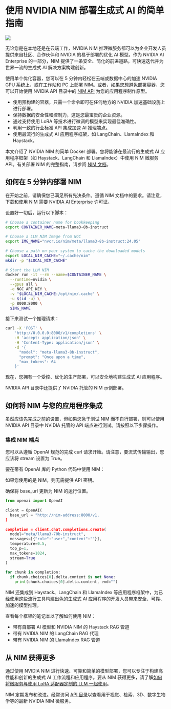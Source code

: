 # 使用 NVIDIA NIM 部署生成式 AI 的简单指南

![](https://developer-blogs.nvidia.com/wp-content/uploads/2024/05/nim-gif.gif)

无论您是在本地还是在云端工作，NVIDIA NIM 推理微服务都可以为企业开发人员提供来自社区、合作伙伴和 NVIDIA 的易于部署的优化 AI 模型。作为 NVIDIA AI Enterprise 的一部分，NIM 提供了一条安全、简化的前进道路，可快速迭代并为世界一流的生成式 AI 解决方案构建创新。

使用单个优化容器，您可以在 5 分钟内轻松在云端或数据中心的加速 NVIDIA GPU 系统上，或在工作站和 PC 上部署 NIM。或者，如果您想避免部署容器，您可以开始使用 NVIDIA API 目录中的 [NIM API](https://build.nvidia.com/explore/discover?nvid=nv-int-tblg-805513) 为您的应用程序制作原型。

* 使用预构建的容器，只需一个命令即可在任何地方的 NVIDIA 加速基础设施上进行部署。
* 保持数据的安全性和控制力，这是您最宝贵的企业资源。
* 通过支持使用 LoRA 等技术进行微调的模型来实现最佳准确性。
* 利用一致的行业标准 API 集成加速 AI 推理端点。
* 使用最流行的生成式 AI 应用程序框架，如 LangChain、LlamaIndex 和 Haystack。

本文介绍了 NVIDIA NIM 的简单 Docker 部署。您将能够在最流行的生成式 AI 应用程序框架（如 Haystack、LangChain 和 LlamaIndex）中使用 NIM 微服务 API。有关部署 NIM 的完整指南，请参阅 [NIM 文档](https://docs.nvidia.com/nim/large-language-models/latest/introduction.html?nvid=nv-int-tblg-432774)。

## 如何在 5 分钟内部署 NIM
在开始之前，请确保您已满足所有先决条件。遵循 NIM 文档中的要求。请注意，下载和使用 NIM 需要 NVIDIA AI Enterprise 许可证。

设置好一切后，运行以下脚本：

```bash
# Choose a container name for bookkeeping
export CONTAINER_NAME=meta-llama3-8b-instruct
 
# Choose a LLM NIM Image from NGC
export IMG_NAME="nvcr.io/nim/meta/llama3-8b-instruct:24.05"
 
# Choose a path on your system to cache the downloaded models
export LOCAL_NIM_CACHE="~/.cache/nim"
mkdir -p "$LOCAL_NIM_CACHE"
 
# Start the LLM NIM
docker run -it --rm --name=$CONTAINER_NAME \
  --runtime=nvidia \
  --gpus all \
  -e NGC_API_KEY \
  -v "$LOCAL_NIM_CACHE:/opt/nim/.cache" \
  -u $(id -u) \
  -p 8000:8000 \
  $IMG_NAME
```

接下来测试一个推理请求：

```bash
curl -X 'POST' \
    'http://0.0.0.0:8000/v1/completions' \
    -H 'accept: application/json' \
    -H 'Content-Type: application/json' \
    -d '{
      "model": "meta-llama3-8b-instruct",
      "prompt": "Once upon a time",
      "max_tokens": 64
    }'
```

现在，您拥有一个受控、优化的生产部署，可以安全地构建生成式 AI 应用程序。

NVIDIA API 目录中还提供了 NVIDIA 托管的 NIM 示例部署。

## 如何将 NIM 与您的应用程序集成
虽然应该先完成之前的设置，但如果您急于测试 NIM 而不自行部署，则可以使用 NVIDIA API 目录中 NVIDIA 托管的 API 端点进行测试。请按照以下步骤操作。

### 集成 NIM 端点
您可以从遵循 OpenAI 规范的完成 curl 请求开始。请注意，要流式传输输出，您应该将 stream 设置为 True。

要在带有 OpenAI 库的 Python 代码中使用 NIM：

如果您使用的是 NIM，则无需提供 API 密钥。

确保将 base_url 更新为 NIM 的运行位置。

```python
from openai import OpenAI
 
client = OpenAI(
  base_url = "http://nim-address:8000/v1,
)
 
completion = client.chat.completions.create(
  model="meta/llama3-70b-instruct",
  messages=[{"role":"user","content":""}],
  temperature=0.5,
  top_p=1,
  max_tokens=1024,
  stream=True
)
 
for chunk in completion:
  if chunk.choices[0].delta.content is not None:
    print(chunk.choices[0].delta.content, end="")

```



NIM 还集成到 Haystack、LangChain 和 LlamaIndex 等应用程序框架中，为已经使用这些流行工具构建出色的生成式 AI 应用程序的开发人员带来安全、可靠、加速的模型推理。

查看每个框架的笔记本以了解如何使用 NIM：

* 带有自部署 AI 模型和 NVIDIA NIM 的 Haystack RAG 管道
* 带有 NVIDIA NIM 的 LangChain RAG 代理
* 带有 NVIDIA NIM 的 LlamaIndex RAG 管道
## 从 NIM 获得更多
通过使用 NVIDIA NIM 进行快速、可靠和简单的模型部署，您可以专注于构建高性能和创新的生成式 AI 工作流程和应用程序。要从 NIM 获得更多，请了解[如何将微服务与使用 LoRA 适配器定制的 LLM 一起使用](https://docs.nvidia.com/nim/large-language-models/latest/peft.html)。

NIM 定期发布和改进。经常访问 [API 目录](https://build.nvidia.com/meta/llama3-8b?nvid=nv-int-tblg-491613)以查看用于视觉、检索、3D、数字生物学等的最新 NVIDIA NIM 微服务。









































































